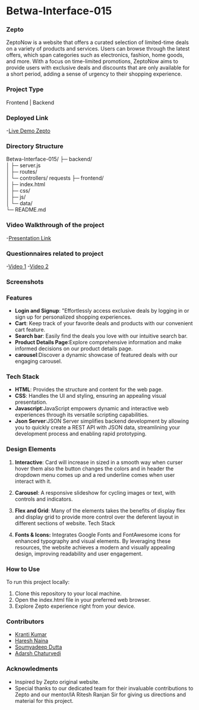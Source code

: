 # Betwa-Interface-015

### Zepto

ZeptoNow is a website that offers a curated selection of limited-time deals on a variety of products and services. Users can browse through the latest offers, which span categories such as electronics, fashion, home goods, and more. With a focus on time-limited promotions, ZeptoNow aims to provide users with exclusive deals and discounts that are only available for a short period, adding a sense of urgency to their shopping experience.

### Project Type

Frontend | Backend

### Deployed Link

-[Live Demo Zepto]()

### Directory Structure

Betwa-Interface-015/
├─ backend/          
│  ├─ server.js      
│  ├─ routes/        
│  └─ controllers/   requests
├─ frontend/         
│  ├─ index.html     
│  ├─ css/           
│  ├─ js/            
│  └─ data/          
└─ README.md         

### Video Walkthrough of the project

-[Presentation Link]()

### Questionnaires related to project

-[Video 1]()
-[Video 2]()

### Screenshots



### Features

- **Login and Signup**: "Effortlessly access exclusive deals by logging in or sign up for personalized shopping experiences.
- **Cart**: Keep track of your favorite deals and products with our convenient cart feature.
- **Search bar**: Easily find the deals you love with our intuitive search bar.
- **Product Details Page**:Explore comprehensive information and make informed decisions on our product details page.
- **carousel**:Discover a dynamic showcase of featured deals with our engaging carousel.

### Tech Stack

- **HTML**: Provides the structure and content for the web page.
- **CSS**: Handles the UI and styling, ensuring an appealing visual presentation.
- **Javascript**:JavaScript empowers dynamic and interactive web experiences through its versatile scripting capabilities.
- **Json Server**:JSON Server simplifies backend development by allowing you to quickly create a REST API with JSON data, streamlining your development process and enabling rapid prototyping.

### Design Elements

1. **Interactive**: Card will increase in sized in a smooth way when curser hover them also the button changes the colors and in header the dropdown menu comes up and a red underline comes when user interact with it.

2. **Carousel**: A responsive slideshow for cycling images or text, with controls and indicators.

3. **Flex and Grid**: Many of the elements takes the benefits of display flex and display grid to provide more control over the deferent layout in different sections of website.
Tech Stack

4. **Fonts & Icons:**
   Integrates Google Fonts and FontAwesome icons for enhanced typography and visual elements. By leveraging these resources, the website achieves a modern and visually appealing design, improving readability and user engagement.


### How to Use

To run this project locally:

1. Clone this repository to your local machine.
2. Open the index.html file in your preferred web browser.
3. Explore Zepto experience right from your device.

### Contributors

- [Kranti Kumar](https://github.com/Kranti00)
- [Haresh Naina](https://github.com/Hari3199)
- [Soumyadeep Dutta](https://github.com/soumyadeepdutta7)
- [Adarsh Chaturvedi](https://github.com/Adarsh-ch)

### Acknowledments

- Inspired by Zepto original website.
- Special thanks to our dedicated team for their invaluable contributions to Zepto and our mentor/IA Ritesh Ranjan Sir for giving us directions and material for this project.